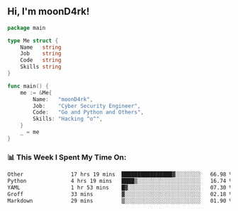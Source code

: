 <h2> Hi, I'm moonD4rk!</h2>

```go
package main

type Me struct {
	Name   string
	Job    string
	Code   string
	Skills string
}

func main() {
	me := &Me{
		Name:   "moonD4rk",
		Job:    "Cyber Security Engineer",
		Code:   "Go and Python and Others",
		Skills: "Hacking ^o^",
	}
	_ = me
}
```

<h3>📊 This Week I Spent My Time On:</h3>
<!-- <img align='right' src="https://github-readme-stats.vercel.app/api?username=moond4rk&show_icons=true&theme=radical", width="300" height="150"> -->

<!--START_SECTION:waka-->

```txt
Other               17 hrs 19 mins  ████████████████▓░░░░░░░░   66.98 %
Python              4 hrs 19 mins   ████▒░░░░░░░░░░░░░░░░░░░░   16.74 %
YAML                1 hr 53 mins    █▓░░░░░░░░░░░░░░░░░░░░░░░   07.30 %
Groff               33 mins         ▓░░░░░░░░░░░░░░░░░░░░░░░░   02.18 %
Markdown            29 mins         ▒░░░░░░░░░░░░░░░░░░░░░░░░   01.90 %
```

<!--END_SECTION:waka-->

